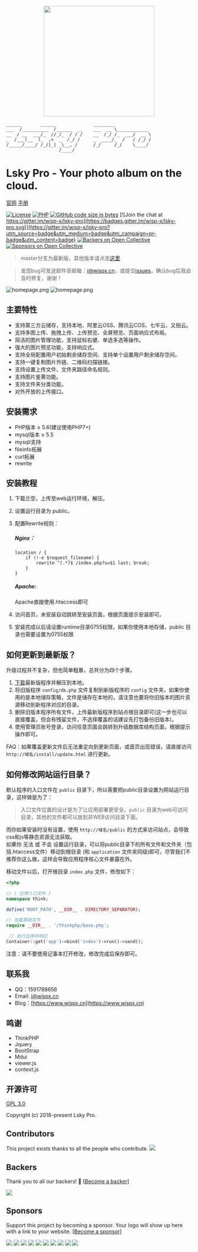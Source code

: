 <p align="center">
    <a href="./public/static/app/images/logo.png" target="_blank">
        <img width="300" src="./public/static/app/images/logo.png">
    </a>
</p>

```
______       ______              ________              
___  /__________  /______  __    ___  __ \____________ 
__  / __  ___/_  //_/_  / / /    __  /_/ /_  ___/  __ \
_  /___(__  )_  ,<  _  /_/ /     _  ____/_  /   / /_/ /
/_____/____/ /_/|_| _\__, /      /_/     /_/    \____/ 
                    /____/                             
```

# Lsky Pro - Your photo album on the cloud.

[官网](https://www.lsky.pro)
[手册](https://www.kancloud.cn/wispx/lsky-pro)

[![License](https://img.shields.io/badge/license-GPL_V3.0-yellowgreen.svg)](https://github.com/wisp-x/lsky-pro/blob/master/LICENSE)
[![PHP](https://img.shields.io/badge/PHP->=5.6-orange.svg)](http://php.net)
[![GitHub code size in bytes](https://img.shields.io/github/languages/code-size/wisp-x/lsky-pro.svg)](https://github.com/wisp-x/lsky-pro)
[![Join the chat at https://gitter.im/wisp-x/lsky-pro](https://badges.gitter.im/wisp-x/lsky-pro.svg)](https://gitter.im/wisp-x/lsky-pro?utm_source=badge&utm_medium=badge&utm_campaign=pr-badge&utm_content=badge)
[![Backers on Open Collective](https://opencollective.com/lsky-pro/backers/badge.svg)](#backers) 
[![Sponsors on Open Collective](https://opencollective.com/lsky-pro/sponsors/badge.svg)](#sponsors) 

> master分支为最新版，其他版本请点击[这里](https://github.com/wisp-x/lsky-pro/releases)

> 发现bug可发送邮件至邮箱：i@wispx.cn，或提交[issues](https://github.com/wisp-x/lsky-pro/issues)，确认bug后我会及时修复，谢谢！

![homepage.png](./public/static/app/images/demo/1.png)
![homepage.png](./public/static/app/images/demo/2.png)

主要特性
---
- 支持第三方云储存，支持本地、阿里云OSS、腾讯云COS、七牛云、又拍云。
- 支持多图上传、拖拽上传、上传预览、全屏预览、页面响应式布局。
- 简洁的图片管理功能，支持鼠标右键、单选多选等操作。
- 强大的图片预览功能，支持响应式。
- 支持全局配置用户初始剩余储存空间、支持单个设置用户剩余储存空间。
- 支持一键复制图片外链、二维码扫描链接。
- 支持设置上传文件、文件夹路径命名规则。
- 支持图片鉴黄功能。
- 支持文件夹分类功能。
- 对外开放的上传接口。

安装需求
---
* PHP版本 &ge; 5.6(建议使用PHP7+)
* mysql版本 &ge; 5.5
* mysqli支持
* fileinfo拓展
* curl拓展
* rewrite

安装教程
---
1. 下载兰空，上传至web运行环境，解压。
2. 设置运行目录为 public。
3. 配置Rewrite规则：
    ##### Nginx：
    ```
    location / {
        if (!-e $request_filename) {
        	rewrite ^(.*)$ /index.php?s=$1 last; break;
        }
    }
    ```

    ##### Apache:
    Apache直接使用.htaccess即可

4. 访问首页，未安装自动跳转至安装页面，根据页面提示安装即可。
5. 安装完成以后请设置runtime目录0755权限，如果你使用本地存储，public 目录也需要设置为0755权限

如何更新到最新版？
---
升级过程并不复杂，但也简单粗暴，总共分为四个步骤。
1. [下载](https://github.com/wisp-x/lsky-pro/releases)最新版程序并解压到本地。
2. 将旧版程序 ```config/db.php``` 文件复制到新版程序的 ```config``` 文件夹，如果你使用的是本地储存策略，文件是储存在本地的，请注意也要将你旧版本的图片资源移动到新程序对应的目录。
3. 删除旧版本程序所有文件，上传最新版程序到站点根目录即可(这一步也可以直接覆盖，但会有残留文件，不选择覆盖的话建议先打包备份旧版本)。
4. 使用管理员账号登录，访问任意页面会跳转到升级数据库结构页面，根据提示操作即可。

FAQ：如果覆盖更新文件后无法重定向到更新页面，或首页出现错误，请直接访问  ```http://域名/install/update.html``` 进行更新。

如何修改网站运行目录？
---
默认程序的入口文件在 ```public``` 目录下，所以需要把public目录设置为网站运行目录，这样做是为了：
> 入口文件位置的设计是为了让应用部署更安全，```public``` 目录为web可访问目录，其他的文件都可以放到非WEB访问目录下面。

而你如果安装时没有设置，使用 ```http://域名/public``` 的方式来访问站点，会导致css和js等静态资源无法获取。  
如果你 无法 或 不会 设置运行目录，可以将public目录下的所有文件和文件夹（包括.htaccess文件）移动到根目录
(和 ```application``` 文件夹同级)即可，尽管我们不推荐你这么做，这样会导致应用程序核心文件暴露在外。

移动文件以后，打开根目录 ```index.php``` 文件，修改如下：
```php
<?php

// [ 应用入口文件 ]
namespace think;

define('ROOT_PATH', __DIR__ . DIRECTORY_SEPARATOR);

// 加载基础文件
require __DIR__ . '/thinkphp/base.php';

 // 执行应用并响应
Container::get('app')->bind('index')->run()->send();
 ```

注意：请不要使用记事本打开修改，修改完成后保存即可。

联系我
---
- QQ：1591788658
- Email: i@wispx.cn
- Blog：[https://www.wispx.cn](https://www.wispx.cn)

鸣谢
---
- ThinkPHP
- Jquery
- BootStrap
- Mdui
- viewer.js
- context.js

开源许可
---
[GPL 3.0](https://opensource.org/licenses/GPL-3.0)

Copyright (c) 2018-present Lsky Pro.

## Contributors

This project exists thanks to all the people who contribute. 
<a href="https://github.com/wisp-x/lsky-pro/graphs/contributors"><img src="https://opencollective.com/lsky-pro/contributors.svg?width=890&button=false" /></a>


## Backers

Thank you to all our backers! 🙏 [[Become a backer](https://opencollective.com/lsky-pro#backer)]

<a href="https://opencollective.com/lsky-pro#backers" target="_blank"><img src="https://opencollective.com/lsky-pro/backers.svg?width=890"></a>


## Sponsors

Support this project by becoming a sponsor. Your logo will show up here with a link to your website. [[Become a sponsor](https://opencollective.com/lsky-pro#sponsor)]

<a href="https://opencollective.com/lsky-pro/sponsor/0/website" target="_blank"><img src="https://opencollective.com/lsky-pro/sponsor/0/avatar.svg"></a>
<a href="https://opencollective.com/lsky-pro/sponsor/1/website" target="_blank"><img src="https://opencollective.com/lsky-pro/sponsor/1/avatar.svg"></a>
<a href="https://opencollective.com/lsky-pro/sponsor/2/website" target="_blank"><img src="https://opencollective.com/lsky-pro/sponsor/2/avatar.svg"></a>
<a href="https://opencollective.com/lsky-pro/sponsor/3/website" target="_blank"><img src="https://opencollective.com/lsky-pro/sponsor/3/avatar.svg"></a>
<a href="https://opencollective.com/lsky-pro/sponsor/4/website" target="_blank"><img src="https://opencollective.com/lsky-pro/sponsor/4/avatar.svg"></a>
<a href="https://opencollective.com/lsky-pro/sponsor/5/website" target="_blank"><img src="https://opencollective.com/lsky-pro/sponsor/5/avatar.svg"></a>
<a href="https://opencollective.com/lsky-pro/sponsor/6/website" target="_blank"><img src="https://opencollective.com/lsky-pro/sponsor/6/avatar.svg"></a>
<a href="https://opencollective.com/lsky-pro/sponsor/7/website" target="_blank"><img src="https://opencollective.com/lsky-pro/sponsor/7/avatar.svg"></a>
<a href="https://opencollective.com/lsky-pro/sponsor/8/website" target="_blank"><img src="https://opencollective.com/lsky-pro/sponsor/8/avatar.svg"></a>
<a href="https://opencollective.com/lsky-pro/sponsor/9/website" target="_blank"><img src="https://opencollective.com/lsky-pro/sponsor/9/avatar.svg"></a>



